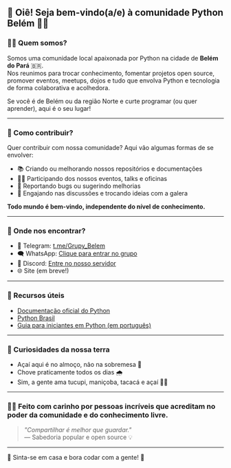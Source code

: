 ## 👋 Oiê! Seja bem-vindo(a/e) à comunidade Python Belém 🐍🌴

### 🙋‍♂️ Quem somos?

Somos uma comunidade local apaixonada por Python na cidade de **Belém do Pará** 🇧🇷.  
Nos reunimos para trocar conhecimento, fomentar projetos open source, promover eventos, meetups, dojos e tudo que envolva Python e tecnologia de forma colaborativa e acolhedora.

Se você é de Belém ou da região Norte e curte programar (ou quer aprender), aqui é o seu lugar!

---

### 🌈 Como contribuir?

Quer contribuir com nossa comunidade? Aqui vão algumas formas de se envolver:

- 📚 Criando ou melhorando nossos repositórios e documentações
- 🧑‍🏫 Participando dos nossos eventos, talks e oficinas
- 🐛 Reportando bugs ou sugerindo melhorias
- 💬 Engajando nas discussões e trocando ideias com a galera

**Todo mundo é bem-vindo, independente do nível de conhecimento.**
<!--
> Para saber como contribuir, veja nosso [CONTRIBUTING.md](./CONTRIBUTING.md) ou abra uma issue com dúvidas!
-->
---

### 📍 Onde nos encontrar?

- 💬 Telegram: [t.me/Grupy_Belem](https://t.me/Grupy_Belem)
- 🗨️ WhatsApp: [Clique para entrar no grupo](https://chat.whatsapp.com/ERHL4P2YfUqHIFlO9uorMr)
- 🧵 Discord: [Entre no nosso servidor](https://discord.gg/bd9h2PKH)
- 🌐 Site (em breve!)

---

### 📖 Recursos úteis

- [Documentação oficial do Python](https://docs.python.org/pt-br/3/)
- [Python Brasil](https://python.org.br)
- [Guia para iniciantes em Python (em português)](https://wiki.python.org.br/)

---

### 🍍 Curiosidades da nossa terra

- Açaí aqui é no almoço, não na sobremesa 🍛
- Chove praticamente todos os dias 🌧️
- Sim, a gente ama tucupi, maniçoba, tacacá e açaí 🍲🍹

---

### 🧙‍♀️ Feito com carinho por pessoas incríveis que acreditam no poder da comunidade e do conhecimento livre.

> _"Compartilhar é melhor que guardar."_  
> — Sabedoria popular e open source 💡

---

📌 Sinta-se em casa e bora codar com a gente! 🚀
